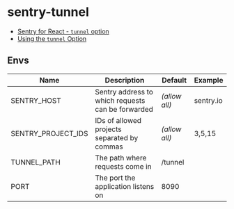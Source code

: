 # sentry-tunnel

* [Sentry for React - `tunnel` option](https://docs.sentry.io/platforms/javascript/guides/react/configuration/options/#tunnel)
* [Using the `tunnel` Option](https://docs.sentry.io/platforms/javascript/troubleshooting/#using-the-tunnel-option)

## Envs

| Name               | Description                                       | Default       | Example   |
|--------------------|---------------------------------------------------|---------------|-----------|
| SENTRY_HOST        | Sentry address to which requests can be forwarded | _(allow all)_ | sentry.io |
| SENTRY_PROJECT_IDS | IDs of allowed projects separated by commas       | _(allow all)_ | 3,5,15    |
| TUNNEL_PATH        | The path where requests come in                   | /tunnel       |           |
| PORT               | The port the application listens on               | 8090          |           |
